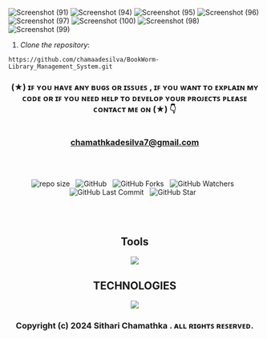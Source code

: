 ![Screenshot (91)](https://github.com/chamaadesilva/BookWorm-Library_Management_System/assets/139870293/850b6a0c-da62-4aba-9e58-392c7b516c68)
![Screenshot (94)](https://github.com/chamaadesilva/BookWorm-Library_Management_System/assets/139870293/e4780aef-27bd-4b66-8196-9f245d2082c8)
![Screenshot (95)](https://github.com/chamaadesilva/BookWorm-Library_Management_System/assets/139870293/7dad6257-49fc-4e20-9bf9-aae701e36683)
![Screenshot (96)](https://github.com/chamaadesilva/BookWorm-Library_Management_System/assets/139870293/9563ec0d-41a9-44b6-8690-c8066e5c9e03)
![Screenshot (97)](https://github.com/chamaadesilva/BookWorm-Library_Management_System/assets/139870293/57916d3b-a745-4890-8553-a4a30538203c)
![Screenshot (100)](https://github.com/chamaadesilva/BookWorm-Library_Management_System/assets/139870293/a51090d9-ca9f-4271-81c9-f192da9c8806)
![Screenshot (98)](https://github.com/chamaadesilva/BookWorm-Library_Management_System/assets/139870293/3c876922-fa97-4397-ac08-bf8677334635)
![Screenshot (99)](https://github.com/chamaadesilva/BookWorm-Library_Management_System/assets/139870293/b73ce879-b9c1-4424-b21f-7cbd728c9e9e)

1. *Clone the repository*:

``
https://github.com/chamaadesilva/BookWorm-Library_Management_System.git
``

<div align="center">

### (★) ɪꜰ ʏᴏᴜ ʜᴀᴠᴇ ᴀɴʏ ʙᴜɢꜱ ᴏʀ ɪꜱꜱᴜᴇꜱ , ɪꜰ ʏᴏᴜ ᴡᴀɴᴛ ᴛᴏ ᴇxᴘʟᴀɪɴ ᴍʏ ᴄᴏᴅᴇ ᴏʀ ɪꜰ ʏᴏᴜ ɴᴇᴇᴅ ʜᴇʟᴘ ᴛᴏ ᴅᴇᴠᴇʟᴏᴘ ʏᴏᴜʀ ᴘʀᴏᴊᴇᴄᴛꜱ ᴘʟᴇᴀꜱᴇ ᴄᴏɴᴛᴀᴄᴛ ᴍᴇ ᴏɴ (★) 👇<br> <br> <br> chamathkadesilva7@gmail.com

</div>

<br><br>
<div align="center">

![repo size](https://img.shields.io/github/repo-size/chamaadesilva/BookWorm-Library_Management_System?style=for-the-badge) &nbsp;
![GitHub](https://img.shields.io/github/license/chamaadesilva/BookWorm-Library_Management_System?style=for-the-badge) &nbsp;
![GitHub Forks](https://img.shields.io/github/forks/chamaadesilva/BookWorm-Library_Management_System?&labelColor=black&color=f7b731&style=for-the-badge) &nbsp;
![GitHub Watchers](https://img.shields.io/github/watchers/chamaadesilva/BookWorm-Library_Management_System?style=for-the-badge) &nbsp;
![GitHub Last Commit](https://img.shields.io/github/last-commit/chamaadesilva/BookWorm-Library_Management_System?style=for-the-badge) &nbsp;
![GitHub Star](https://img.shields.io/github/stars/chamaadesilva/BookWorm-Library_Management_System?style=for-the-badge) &nbsp;

</div>
<br><br>


<div align="center">

<h2>Tools</h2>
     <img src="https://skillicons.dev/icons?i=idea" />
     <br>
  <h2>TECHNOLOGIES</h2>
 

</div>




<div align="center">
   <img src="https://skillicons.dev/icons?i=java" /> 
</div>

<div align="center">

### Copyright (c) 2024 Sithari Chamathka . ᴀʟʟ ʀɪɢʜᴛꜱ ʀᴇꜱᴇʀᴠᴇᴅ.

</div>
